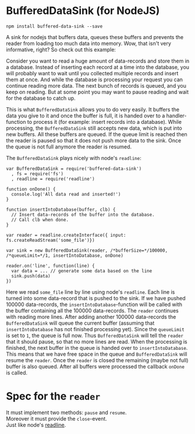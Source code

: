 # BufferedDataSink (for NodeJS)

    npm install buffered-data-sink --save

A sink for nodejs that buffers data, queues these buffers and prevents the reader from loading too much data into memory. Wow, that isn't very informative, right? So check out this example:

Consider you want to read a huge amount of data-records and store them in a database. Instead of inserting each record at a time into the database, you will probably want to wait until you collected multiple records and insert them at once. And while the database is processing your request you can continue reading more data. The next bunch of records is queued, and you keep on reading. But at some point you may want to pause reading and wait for the database to catch up.

This is what `BufferedDataSink` allows you to do very easily. It buffers the data you give to it and once the buffer is full, it is handed over to a handler-function to process it (for example: insert records into a database). While processing, the `BufferedDataSink` still accepts new data, which is put into new buffers. All these buffers are queued. If the queue limit is reached then the reader is paused so that it does not push more data to the sink. Once the queue is not full anymore the reader is resumed.

The `BufferedDataSink` plays nicely with node's `readline`:

    var BufferedDataSink = require('buffered-data-sink')
      , fs = require('fs')
      , readline = require('readline')
    
    function onDone() {
      console.log('All data read and inserted!')
    }

    function insertIntoDatabase(buffer, clb) {
      // Insert data-records of the buffer into the database.
      // Call clb when done.
    }

    var reader = readline.createInterface({ input: fs.createReadStream('some_file')})

    var sink = new BufferedDataSink(reader, /*bufferSize=*/100000, /*queueLimit=*/1, insertIntoDatabase, onDone)

    reader.on('line', function(line) {
      var data = ... // generate some data based on the line
      sink.push(data)
    })

Here we read `some_file` line by line using node's `readline`. Each line is turned into some data-record that is pushed to the sink. If we have pushed 100000 data-records, the `insertIntoDatabase`-function will be called with the buffer containing all the 100000 data-records. The `reader` continues with reading more lines. After adding another 100000 data-records the `BufferedDataSink` will queue the current buffer (assuming that `insertIntoDatabase` has not finished processing yet). Since the `queueLimit` is set to `1`, the queue is full now. Thus `BufferedDataSink` will tell the `reader` that it should pause, so that no more lines are read. When the processing is finished, the next buffer in the queue is handed over to `insertIntoDatabase`. This means that we have free space in the queue and `BufferedDataSink` will resume the `reader`. Once the `reader` is closed the remaining (maybe not full) buffer is also queued. After all buffers were processed the callback `onDone` is called.

# Spec for the `reader`
It must implement two methods: `pause` and `resume`.  
Moreover it must provide the `close`-event.  
Just like node's [readline](https://nodejs.org/api/readline.html).
